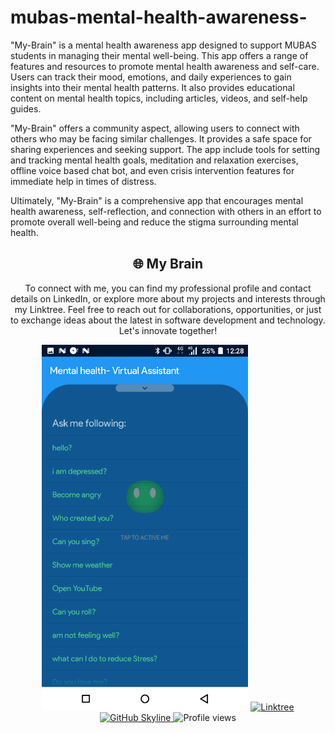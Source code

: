 # mubas-mental-health-awareness-
"My-Brain" is a mental health awareness app designed to support MUBAS students in managing their mental well-being. This app offers a range of features and resources to promote mental health awareness and self-care. Users can track their mood, emotions, and daily experiences to gain insights into their mental health patterns. It also provides educational content on mental health topics, including articles, videos, and self-help guides.

"My-Brain" offers a community aspect, allowing users to connect with others who may be facing similar challenges. It provides a safe space for sharing experiences and seeking support. The app include tools for setting and tracking mental health goals, meditation and relaxation exercises, offline voice based chat bot, and even crisis intervention features for immediate help in times of distress.

Ultimately, "My-Brain" is a comprehensive app that encourages mental health awareness, self-reflection, and connection with others in an effort to promote overall well-being and reduce the stigma surrounding mental health.

<div align="center">
<h2 align="center" class="section-heading">🌐 My Brain</h2>
<p> To connect with me, you can find my professional profile and contact details on LinkedIn, or explore more about my projects and interests through my Linktree. Feel free to reach out for collaborations, opportunities, or just to exchange ideas about the latest in software development and technology. Let's innovate together! </p>
<div align="center">
    <img src="Screeshots/AI.png"/>
  <a href="https://linktr.ee/SandeepJustin">
    <img src="https://img.shields.io/badge/Linktree-39E09B?style=for-the-badge&logo=Linktree&logoColor=white" alt="Linktree"/>
  </a>
<a href="https://github.com/Sandeep-sketchy/Sandeep-sketchy" target="_blank">
    <img src="https://img.shields.io/badge/View%20on%20GitHub-%230077B5.svg?&style=for-the-badge&logo=github&logoColor=white" alt="GitHub Skyline"/>
</a>
<img src="https://komarev.com/ghpvc/?username=Sandeep-sketchy&style=for-the-badge" alt="Profile views" />
</div>

